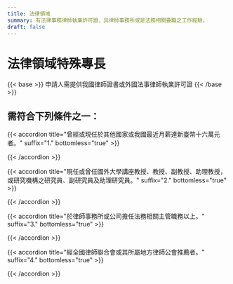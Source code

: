 ```yaml
---
title: 法律領域
summary: 有法律事務律師執業許可證、具律師事務所或是法務相關要職之工作經驗。
draft: false
---
```

# 法律領域特殊專長

{{< base >}}
申請人需提供我國律師證書或外國法事律師執業許可證
{{< /base >}}

## 需符合下列條件之一：

{{< accordion title="曾經或現任於其他國家或我國最近月薪達新臺幣十六萬元者。" suffix="1." bottomless="true" >}}

{{< /accordion >}}

{{< accordion title="現任或曾任國外大學講座教授、教授、副教授、助理教授，或研究機構之研究員、副研究員及助理研究員。" suffix="2." bottomless="true" >}}

{{< /accordion >}}

{{< accordion title="於律師事務所或公司擔任法務相關主管職務以上。" suffix="3." bottomless="true" >}}

{{< /accordion >}}

{{< accordion title="經全國律師聯合會或其所屬地方律師公會推薦者。" suffix="4." bottomless="true" >}}

{{< /accordion >}}